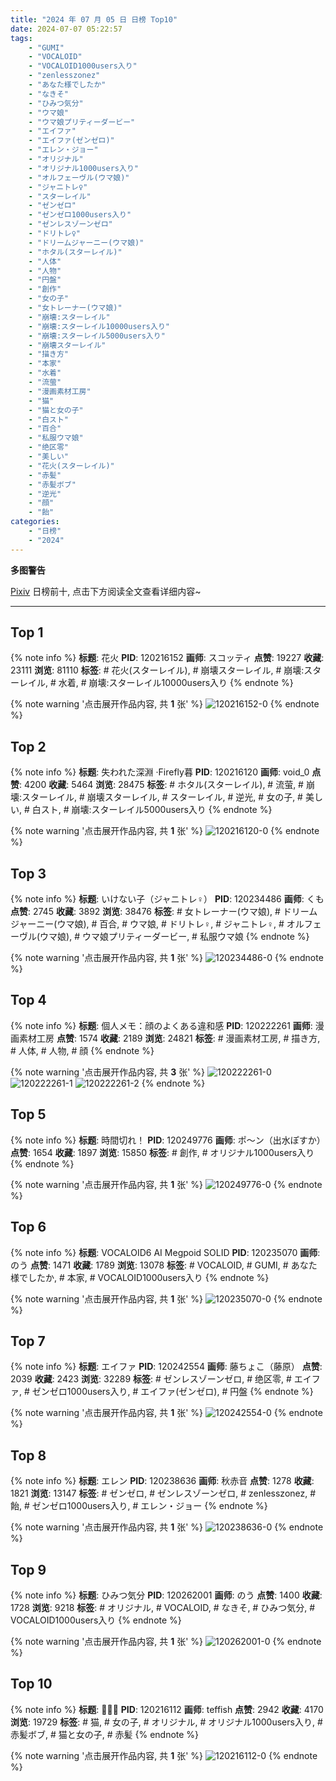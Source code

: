 ```yaml
---
title: "2024 年 07 月 05 日 日榜 Top10"
date: 2024-07-07 05:22:57
tags:
    - "GUMI"
    - "VOCALOID"
    - "VOCALOID1000users入り"
    - "zenlesszonez"
    - "あなた様でしたか"
    - "なきそ"
    - "ひみつ気分"
    - "ウマ娘"
    - "ウマ娘プリティーダービー"
    - "エイファ"
    - "エイファ(ゼンゼロ)"
    - "エレン・ジョー"
    - "オリジナル"
    - "オリジナル1000users入り"
    - "オルフェーヴル(ウマ娘)"
    - "ジャニトレ♀"
    - "スターレイル"
    - "ゼンゼロ"
    - "ゼンゼロ1000users入り"
    - "ゼンレスゾーンゼロ"
    - "ドリトレ♀"
    - "ドリームジャーニー(ウマ娘)"
    - "ホタル(スターレイル)"
    - "人体"
    - "人物"
    - "円盤"
    - "創作"
    - "女の子"
    - "女トレーナー(ウマ娘)"
    - "崩壊:スターレイル"
    - "崩壊:スターレイル10000users入り"
    - "崩壊:スターレイル5000users入り"
    - "崩壊スターレイル"
    - "描き方"
    - "本家"
    - "水着"
    - "流萤"
    - "漫画素材工房"
    - "猫"
    - "猫と女の子"
    - "白スト"
    - "百合"
    - "私服ウマ娘"
    - "绝区零"
    - "美しい"
    - "花火(スターレイル)"
    - "赤髪"
    - "赤髪ボブ"
    - "逆光"
    - "顔"
    - "飴"
categories:
    - "日榜"
    - "2024"
---
```


<i class="fa fa-triangle-exclamation"></i>**多图警告**<i class="fa fa-triangle-exclamation"></i>

[Pixiv](https://www.pixiv.net/) 日榜前十, 点击下方阅读全文查看详细内容~

<!-- more -->

---

## Top 1

{% note info %}
**标题**: 花火
**PID**: 120216152 **画师**: スコッティ
**点赞**: 19227 **收藏**: 23111 **浏览**: 81110
**标签**: # 花火(スターレイル), # 崩壊スターレイル, # 崩壊:スターレイル, # 水着, # 崩壊:スターレイル10000users入り
{% endnote %}

{% note warning '点击展开作品内容, 共 **1** 张' %}
![120216152-0](https://i.pixiv.re/img-original/img/2024/07/04/00/00/25/120216152_p0.jpg)
{% endnote %}

## Top 2

{% note info %}
**标题**: 失われた深淵 ·Firefly暮
**PID**: 120216120 **画师**: void_0
**点赞**: 4200 **收藏**: 5464 **浏览**: 28475
**标签**: # ホタル(スターレイル), # 流萤, # 崩壊:スターレイル, # 崩壊スターレイル, # スターレイル, # 逆光, # 女の子, # 美しい, # 白スト, # 崩壊:スターレイル5000users入り
{% endnote %}

{% note warning '点击展开作品内容, 共 **1** 张' %}
![120216120-0](https://i.pixiv.re/img-original/img/2024/07/04/00/00/20/120216120_p0.jpg)
{% endnote %}

## Top 3

{% note info %}
**标题**: いけない子（ジャニトレ♀）
**PID**: 120234486 **画师**: くも
**点赞**: 2745 **收藏**: 3892 **浏览**: 38476
**标签**: # 女トレーナー(ウマ娘), # ドリームジャーニー(ウマ娘), # 百合, # ウマ娘, # ドリトレ♀, # ジャニトレ♀, # オルフェーヴル(ウマ娘), # ウマ娘プリティーダービー, # 私服ウマ娘
{% endnote %}

{% note warning '点击展开作品内容, 共 **1** 张' %}
![120234486-0](https://i.pixiv.re/img-original/img/2024/07/04/19/34/18/120234486_p0.jpg)
{% endnote %}

## Top 4

{% note info %}
**标题**: 個人メモ：顔のよくある違和感
**PID**: 120222261 **画师**: 漫画素材工房
**点赞**: 1574 **收藏**: 2189 **浏览**: 24821
**标签**: # 漫画素材工房, # 描き方, # 人体, # 人物, # 顔
{% endnote %}

{% note warning '点击展开作品内容, 共 **3** 张' %}
![120222261-0](https://i.pixiv.re/img-original/img/2024/07/04/06/00/10/120222261_p0.jpg)
![120222261-1](https://i.pixiv.re/img-original/img/2024/07/04/06/00/10/120222261_p1.jpg)
![120222261-2](https://i.pixiv.re/img-original/img/2024/07/04/06/00/10/120222261_p2.jpg)
{% endnote %}

## Top 5

{% note info %}
**标题**: 時間切れ！
**PID**: 120249776 **画师**: ポ～ン（出水ぽすか）
**点赞**: 1654 **收藏**: 1897 **浏览**: 15850
**标签**: # 創作, # オリジナル1000users入り
{% endnote %}

{% note warning '点击展开作品内容, 共 **1** 张' %}
![120249776-0](https://i.pixiv.re/img-original/img/2024/07/05/07/30/01/120249776_p0.jpg)
{% endnote %}

## Top 6

{% note info %}
**标题**: VOCALOID6 AI Megpoid SOLID
**PID**: 120235070 **画师**: のう
**点赞**: 1471 **收藏**: 1789 **浏览**: 13078
**标签**: # VOCALOID, # GUMI, # あなた様でしたか, # 本家, # VOCALOID1000users入り
{% endnote %}

{% note warning '点击展开作品内容, 共 **1** 张' %}
![120235070-0](https://i.pixiv.re/img-original/img/2024/07/04/20/00/07/120235070_p0.jpg)
{% endnote %}

## Top 7

{% note info %}
**标题**: エイファ
**PID**: 120242554 **画师**: 藤ちょこ（藤原）
**点赞**: 2039 **收藏**: 2423 **浏览**: 32289
**标签**: # ゼンレスゾーンゼロ, # 绝区零, # エイファ, # ゼンゼロ1000users入り, # エイファ(ゼンゼロ), # 円盤
{% endnote %}

{% note warning '点击展开作品内容, 共 **1** 张' %}
![120242554-0](https://i.pixiv.re/img-original/img/2024/07/05/00/00/04/120242554_p0.png)
{% endnote %}

## Top 8

{% note info %}
**标题**: エレン
**PID**: 120238636 **画师**: 秋赤音
**点赞**: 1278 **收藏**: 1821 **浏览**: 13147
**标签**: # ゼンゼロ, # ゼンレスゾーンゼロ, # zenlesszonez, # 飴, # ゼンゼロ1000users入り, # エレン・ジョー
{% endnote %}

{% note warning '点击展开作品内容, 共 **1** 张' %}
![120238636-0](https://i.pixiv.re/img-original/img/2024/07/04/21/55/22/120238636_p0.png)
{% endnote %}

## Top 9

{% note info %}
**标题**: ひみつ気分
**PID**: 120262001 **画师**: のう
**点赞**: 1400 **收藏**: 1728 **浏览**: 9218
**标签**: # オリジナル, # VOCALOID, # なきそ, # ひみつ気分, # VOCALOID1000users入り
{% endnote %}

{% note warning '点击展开作品内容, 共 **1** 张' %}
![120262001-0](https://i.pixiv.re/img-original/img/2024/07/05/20/00/07/120262001_p0.jpg)
{% endnote %}

## Top 10

{% note info %}
**标题**: 🐾❌🐾
**PID**: 120216112 **画师**: teffish
**点赞**: 2942 **收藏**: 4170 **浏览**: 19729
**标签**: # 猫, # 女の子, # オリジナル, # オリジナル1000users入り, # 赤髪ボブ, # 猫と女の子, # 赤髪
{% endnote %}

{% note warning '点击展开作品内容, 共 **1** 张' %}
![120216112-0](https://i.pixiv.re/img-original/img/2024/07/04/00/00/18/120216112_p0.jpg)
{% endnote %}
